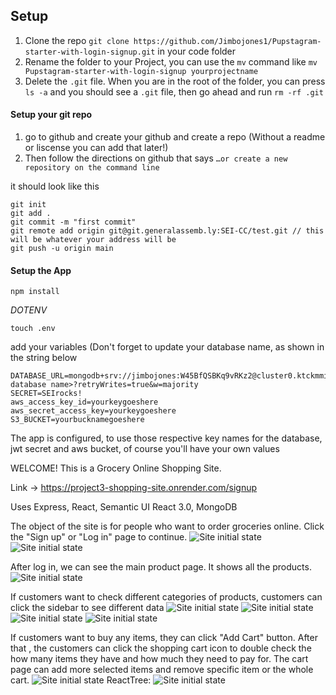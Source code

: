 
## Setup 

1. Clone the repo `git clone https://github.com/Jimbojones1/Pupstagram-starter-with-login-signup.git` in your code folder
2. Rename the folder to your Project, you can use the `mv` command like `mv Pupstagram-starter-with-login-signup yourprojectname`
3. Delete the `.git` file. When you are in the root of the folder, you can press `ls -a` and you should see a `.git` file, then go ahead and run `rm -rf .git`


#### Setup your git repo

1. go to github and create your github and create a repo (Without a readme or liscense you can add that later!)
2.  Then follow the directions on github that says ```…or create a new repository on the command line```

it should look like this

```
git init
git add .
git commit -m "first commit"
git remote add origin git@git.generalassemb.ly:SEI-CC/test.git // this will be whatever your address will be
git push -u origin main
```

#### Setup the App

```npm install```

*DOTENV*

`touch .env`

add your variables (Don't forget to update your database name, as shown in the string below

```
DATABASE_URL=mongodb+srv://jimbojones:W45BfQSBKq9vRKz2@cluster0.ktckmmi.mongodb.net/<your database name>?retryWrites=true&w=majority
SECRET=SEIrocks!
aws_access_key_id=yourkeygoeshere
aws_secret_access_key=yourkeygoeshere
S3_BUCKET=yourbucknamegoeshere
```

The app is configured, to use those respective key names for the database, jwt secret and aws bucket, of course you'll have your own values


WELCOME! This is a Grocery Online Shopping Site. 

Link -> https://project3-shopping-site.onrender.com/signup

Uses Express, React, Semantic UI React 3.0, MongoDB

The object of the site is for people who want to order groceries online. Click the "Sign up" or "Log in" page to continue. 
![Site initial state](https://i.imgur.com/UrJOvL4.png)
![Site initial state](https://i.imgur.com/3WZbk2w.png)

After log in, we can see the main product page. It shows all the products. ![Site initial state](https://i.imgur.com/xhXtPvv.png)

If customers want to check different categories of products, customers can click the sidebar to see different data
![Site initial state](https://i.imgur.com/F1UV3vT.png)
![Site initial state](https://i.imgur.com/Csk2XNE.png)
![Site initial state](https://i.imgur.com/Qw4MBzo.png)
![Site initial state](https://i.imgur.com/rAQ395u.png)

If customers want to buy any items, they can click "Add Cart" button. After that , the customers can click the shopping cart icon to double check the how many items they have and how much they need to pay for. 
The cart page can add more selected items and remove specific item or the whole cart. 
![Site initial state](https://i.imgur.com/TmXYijY.png)
ReactTree:
![Site initial state](https://i.imgur.com/r9HnbIJ.png)


